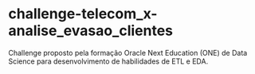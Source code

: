 # challenge-telecom_x-analise_evasao_clientes
 Challenge proposto pela formação Oracle Next Education (ONE) de Data Science para desenvolvimento de habilidades de ETL e EDA.
